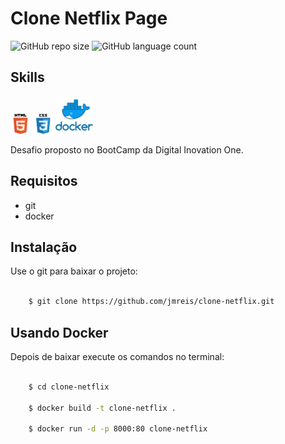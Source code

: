 # Clone Netflix Page


<!---Esses são exemplos. Veja https://shields.io para outras pessoas ou para personalizar este conjunto de escudos. Você pode querer incluir dependências, status do projeto e informações de licença aqui--->

![GitHub repo size](https://img.shields.io/github/repo-size/jmreis/clone-netflix?style=for-the-badge)
![GitHub language count](https://img.shields.io/github/languages/count/jmreis/clone-netflix?style=for-the-badge)
<!--![GitHub forks](https://img.shields.io/github/forks/jmreis/clone-netflix?style=for-the-badge)
![Bitbucket open issues](https://img.shields.io/bitbucket/issues/jmreis/clone-netflix?style=for-the-badge)
![Bitbucket open pull requests](https://img.shields.io/bitbucket/pr-raw/jmreis/clone-netflix?style=for-the-badge)-->

## Skills

<img height="32" src="https://raw.githubusercontent.com/github/explore/80688e429a7d4ef2fca1e82350fe8e3517d3494d/topics/html/html.png" alt="html"/>
<img height="32" src="https://raw.githubusercontent.com/github/explore/80688e429a7d4ef2fca1e82350fe8e3517d3494d/topics/css/css.png" alt="css"/>
<img height="60" src="https://raw.githubusercontent.com/github/explore/80688e429a7d4ef2fca1e82350fe8e3517d3494d/topics/docker/docker.png" alt="docker"/>


Desafio proposto no BootCamp da Digital Inovation One.


## Requisitos

- git
- docker


## Instalação

Use o git para baixar o projeto:

```bash

    $ git clone https://github.com/jmreis/clone-netflix.git


```

## Usando Docker

Depois de baixar execute os comandos no terminal:

```bash

    $ cd clone-netflix

    $ docker build -t clone-netflix .

    $ docker run -d -p 8000:80 clone-netflix
 

```
